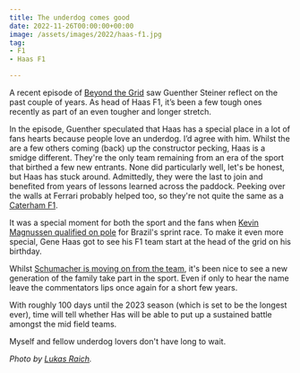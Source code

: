 ```yaml
---
title: The underdog comes good
date: 2022-11-26T00:00:00+00:00
image: /assets/images/2022/haas-f1.jpg
tag:
- F1
- Haas F1

---
```


A recent episode of [Beyond the Grid](https://www.formula1.com/en/latest/article.beyond-the-grid-guenther-steiner-on-haass-decision-to-drop-schumacher-and.33EaYh3M5e2vgJZp4P0230.html) saw Guenther Steiner reflect on the past couple of years. As head of Haas F1, it’s been a few tough ones recently as part of an even tougher and longer stretch.

In the episode, Guenther speculated that Haas has a special place in a lot of fans hearts because people love an underdog. I’d agree with him. Whilst the are a few others coming (back) up the constructor pecking, Haas is a smidge different. They're the only team remaining from an era of the sport that birthed a few new entrants. None did particularly well, let's be honest, but Haas has stuck around. Admittedly, they were the last to join and benefited from years of lessons learned across the paddock. Peeking over the walls at Ferrari probably helped too, so they're not quite the same as a [Caterham F1](https://en.wikipedia.org/wiki/Caterham_F1).

It was a special moment for both the sport and the fans when [Kevin Magnussen qualified on pole](https://www.youtube.com/watch?v=px5UpnIvCCw) for Brazil's sprint race. To make it even more special, Gene Haas got to see his F1 team start at the head of the grid on his birthday.

Whilst [Schumacher is moving on from the team](https://www.autosport.com/f1/news/haas-f1-confirms-schumacher-exit-at-end-of-2022-season/10400878/#:~:text=Haas%20has%20formally%20confirmed%20that,weekend's%20Abu%20Dhabi%20Grand%20Prix.), it's been nice to see a new generation of the family take part in the sport. Even if only to hear the name leave the commentators lips once again for a short few years.

With roughly 100 days until the 2023 season (which is set to be the longest ever), time will tell whether Has will be able to put up a sustained battle amongst the mid field teams.

Myself and fellow underdog lovers don't have long to wait.

*Photo by [Lukas Raich](https://en.wikipedia.org/wiki/Haas_F1_Team#/media/File:FIA_F1_Austria_2021_Nr._47_Schumacher_(corner).jpg).*
